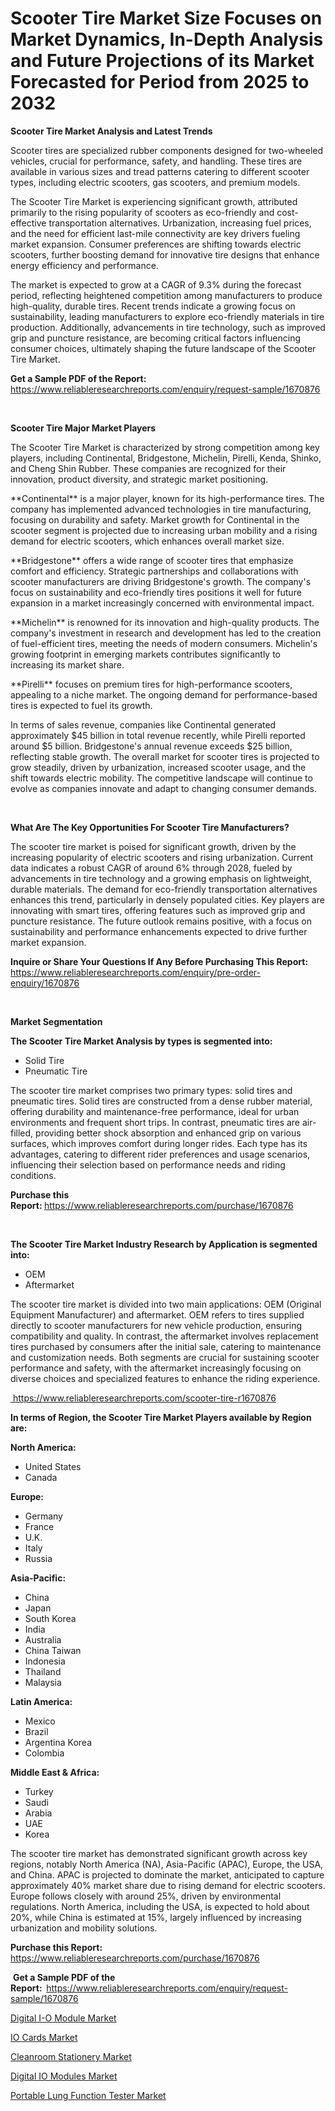 <p><h1>Scooter Tire Market Size Focuses on Market Dynamics, In-Depth Analysis and Future Projections of its Market Forecasted for Period from 2025 to 2032</h1></p><p><strong>Scooter Tire Market Analysis and Latest Trends</strong></p>
<p><p>Scooter tires are specialized rubber components designed for two-wheeled vehicles, crucial for performance, safety, and handling. These tires are available in various sizes and tread patterns catering to different scooter types, including electric scooters, gas scooters, and premium models. </p><p>The Scooter Tire Market is experiencing significant growth, attributed primarily to the rising popularity of scooters as eco-friendly and cost-effective transportation alternatives. Urbanization, increasing fuel prices, and the need for efficient last-mile connectivity are key drivers fueling market expansion. Consumer preferences are shifting towards electric scooters, further boosting demand for innovative tire designs that enhance energy efficiency and performance.</p><p>The market is expected to grow at a CAGR of 9.3% during the forecast period, reflecting heightened competition among manufacturers to produce high-quality, durable tires. Recent trends indicate a growing focus on sustainability, leading manufacturers to explore eco-friendly materials in tire production. Additionally, advancements in tire technology, such as improved grip and puncture resistance, are becoming critical factors influencing consumer choices, ultimately shaping the future landscape of the Scooter Tire Market.</p></p>
<p><strong>Get a Sample PDF of the Report:&nbsp;</strong> <a href="https://www.reliableresearchreports.com/enquiry/request-sample/1670876?utm_campaign=13&utm_medium=2&utm_source=Github&utm_content=ia&utm_term=25032025&utm_id=scooter-tire">https://www.reliableresearchreports.com/enquiry/request-sample/1670876</a></p>
<p>&nbsp;</p>
<p><strong>Scooter Tire Major Market Players</strong></p>
<p><p>The Scooter Tire Market is characterized by strong competition among key players, including Continental, Bridgestone, Michelin, Pirelli, Kenda, Shinko, and Cheng Shin Rubber. These companies are recognized for their innovation, product diversity, and strategic market positioning.</p><p>**Continental** is a major player, known for its high-performance tires. The company has implemented advanced technologies in tire manufacturing, focusing on durability and safety. Market growth for Continental in the scooter segment is projected due to increasing urban mobility and a rising demand for electric scooters, which enhances overall market size.</p><p>**Bridgestone** offers a wide range of scooter tires that emphasize comfort and efficiency. Strategic partnerships and collaborations with scooter manufacturers are driving Bridgestone's growth. The company's focus on sustainability and eco-friendly tires positions it well for future expansion in a market increasingly concerned with environmental impact.</p><p>**Michelin** is renowned for its innovation and high-quality products. The company's investment in research and development has led to the creation of fuel-efficient tires, meeting the needs of modern consumers. Michelin's growing footprint in emerging markets contributes significantly to increasing its market share.</p><p>**Pirelli** focuses on premium tires for high-performance scooters, appealing to a niche market. The ongoing demand for performance-based tires is expected to fuel its growth.</p><p>In terms of sales revenue, companies like Continental generated approximately $45 billion in total revenue recently, while Pirelli reported around $5 billion. Bridgestone's annual revenue exceeds $25 billion, reflecting stable growth. The overall market for scooter tires is projected to grow steadily, driven by urbanization, increased scooter usage, and the shift towards electric mobility. The competitive landscape will continue to evolve as companies innovate and adapt to changing consumer demands.</p></p>
<p>&nbsp;</p>
<p><strong>What Are The Key Opportunities For Scooter Tire Manufacturers?</strong></p>
<p><p>The scooter tire market is poised for significant growth, driven by the increasing popularity of electric scooters and rising urbanization. Current data indicates a robust CAGR of around 6% through 2028, fueled by advancements in tire technology and a growing emphasis on lightweight, durable materials. The demand for eco-friendly transportation alternatives enhances this trend, particularly in densely populated cities. Key players are innovating with smart tires, offering features such as improved grip and puncture resistance. The future outlook remains positive, with a focus on sustainability and performance enhancements expected to drive further market expansion.</p></p>
<p><strong>Inquire or Share Your Questions If Any Before Purchasing This Report:</strong> <a href="https://www.reliableresearchreports.com/enquiry/pre-order-enquiry/1670876?utm_campaign=13&utm_medium=2&utm_source=Github&utm_content=ia&utm_term=25032025&utm_id=scooter-tire">https://www.reliableresearchreports.com/enquiry/pre-order-enquiry/1670876</a></p>
<p>&nbsp;</p>
<p><strong>Market Segmentation</strong></p>
<p><strong>The Scooter Tire Market Analysis by types is segmented into:</strong></p>
<p><ul><li>Solid Tire</li><li>Pneumatic Tire</li></ul></p>
<p><p>The scooter tire market comprises two primary types: solid tires and pneumatic tires. Solid tires are constructed from a dense rubber material, offering durability and maintenance-free performance, ideal for urban environments and frequent short trips. In contrast, pneumatic tires are air-filled, providing better shock absorption and enhanced grip on various surfaces, which improves comfort during longer rides. Each type has its advantages, catering to different rider preferences and usage scenarios, influencing their selection based on performance needs and riding conditions.</p></p>
<p><strong>Purchase this Report:&nbsp;</strong><a href="https://www.reliableresearchreports.com/purchase/1670876?utm_campaign=13&utm_medium=2&utm_source=Github&utm_content=ia&utm_term=25032025&utm_id=scooter-tire">https://www.reliableresearchreports.com/purchase/1670876</a></p>
<p>&nbsp;</p>
<p><strong>The Scooter Tire Market Industry Research by Application is segmented into:</strong></p>
<p><ul><li>OEM</li><li>Aftermarket</li></ul></p>
<p><p>The scooter tire market is divided into two main applications: OEM (Original Equipment Manufacturer) and aftermarket. OEM refers to tires supplied directly to scooter manufacturers for new vehicle production, ensuring compatibility and quality. In contrast, the aftermarket involves replacement tires purchased by consumers after the initial sale, catering to maintenance and customization needs. Both segments are crucial for sustaining scooter performance and safety, with the aftermarket increasingly focusing on diverse choices and specialized features to enhance the riding experience.</p></p>
<p><a href="https://www.reliableresearchreports.com/scooter-tire-r1670876?utm_campaign=13&utm_medium=2&utm_source=Github&utm_content=ia&utm_term=25032025&utm_id=scooter-tire">&nbsp;https://www.reliableresearchreports.com/scooter-tire-r1670876</a></p>
<p><strong>In terms of Region, the Scooter Tire Market Players available by Region are:</strong></p>
<p>
    <p> <strong> North America: </strong>
        <ul>
            <li>United States</li>
            <li>Canada</li>
        </ul>
        </p> 
    <p> <strong> Europe: </strong>
        <ul>
            <li>Germany</li>
            <li>France</li>
            <li>U.K.</li>
            <li>Italy</li>
            <li>Russia</li>
        </ul>
        </p> 
    <p> <strong> Asia-Pacific: </strong>
        <ul>
            <li>China</li>
            <li>Japan</li>
            <li>South Korea</li>
            <li>India</li>
            <li>Australia</li>
            <li>China Taiwan</li>
            <li>Indonesia</li>
            <li>Thailand</li>
            <li>Malaysia</li>
        </ul>
        </p> 
    <p> <strong> Latin America: </strong>
        <ul>
            <li>Mexico</li>
            <li>Brazil</li>
            <li>Argentina Korea</li>
            <li>Colombia</li>
        </ul>
        </p> 
    <p> <strong> Middle East & Africa: </strong>
        <ul>
            <li>Turkey</li>
            <li>Saudi</li>
            <li>Arabia</li>
            <li>UAE</li>
            <li>Korea</li>
        </ul>
    </p>
    </p>
<p><p>The scooter tire market has demonstrated significant growth across key regions, notably North America (NA), Asia-Pacific (APAC), Europe, the USA, and China. APAC is projected to dominate the market, anticipated to capture approximately 40% market share due to rising demand for electric scooters. Europe follows closely with around 25%, driven by environmental regulations. North America, including the USA, is expected to hold about 20%, while China is estimated at 15%, largely influenced by increasing urbanization and mobility solutions.</p></p>
<p><strong>Purchase this Report: </strong><a href="https://www.reliableresearchreports.com/purchase/1670876?utm_campaign=13&utm_medium=2&utm_source=Github&utm_content=ia&utm_term=25032025&utm_id=scooter-tire">https://www.reliableresearchreports.com/purchase/1670876</a></p>
<p>&nbsp;<strong>Get a Sample PDF of the Report:&nbsp;&nbsp;</strong><a href="https://www.reliableresearchreports.com/enquiry/request-sample/1670876?utm_campaign=13&utm_medium=2&utm_source=Github&utm_content=ia&utm_term=25032025&utm_id=scooter-tire">https://www.reliableresearchreports.com/enquiry/request-sample/1670876</a></p>
<p><strong></strong></p>
<p><p><a href="https://github.com/tafuaraasswn/Market-Research-Report-List-1/blob/main/digital-i-o-module-market.md?utm_campaign=13&utm_medium=2&utm_source=Github&utm_content=ia&utm_term=25032025&utm_id=scooter-tire">Digital I-O Module Market</a></p><p><a href="https://github.com/anesimazikpd/Market-Research-Report-List-1/blob/main/io-cards-market.md?utm_campaign=13&utm_medium=2&utm_source=Github&utm_content=ia&utm_term=25032025&utm_id=scooter-tire">IO Cards Market</a></p><p><a href="https://github.com/welidaeisya/Market-Research-Report-List-1/blob/main/cleanroom-stationery-market.md?utm_campaign=13&utm_medium=2&utm_source=Github&utm_content=ia&utm_term=25032025&utm_id=scooter-tire">Cleanroom Stationery Market</a></p><p><a href="https://github.com/donsonjupa/Market-Research-Report-List-1/blob/main/digital-io-modules-market.md?utm_campaign=13&utm_medium=2&utm_source=Github&utm_content=ia&utm_term=25032025&utm_id=scooter-tire">Digital IO Modules Market</a></p><p><a href="https://github.com/peggiputra7o/Market-Research-Report-List-1/blob/main/portable-lung-function-tester-market.md?utm_campaign=13&utm_medium=2&utm_source=Github&utm_content=ia&utm_term=25032025&utm_id=scooter-tire">Portable Lung Function Tester Market</a></p></p>